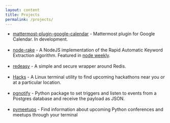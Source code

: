 ```yaml
---
layout: content
title: Projects
permalink: /projects/
---
```


- [mattermost-plugin-google-calendar](https://github.com/waseem18/mattermost-plugin-google-calendar) - Mattermost plugin for Google Calendar. In development.
<br><br>
- [node-rake](https://github.com/waseem18/node-rake) - A NodeJS implementation of the Rapid Automatic Keyword Extraction algorithm. Featured in [node weekly](https://nodeweekly.com/issues/170).
<br><br>
- [redeasy](#) - A simple and secure wrapper around Redis.
<br><br>
- [Hacks](https://github.com/waseem18/hacks) - A Linux terminal utility to find upcoming hackathons near you or at a particular location.
<br><br>
- [pgnotify](https://github.com/waseem18/pgnotify) - Python package to set triggers and listen to events from a Postgres database and receive the payload as JSON.
<br><br>
- [pymeetups](https://github.com/waseem18/pymeetups) - Find information about upcoming Python conferences and meetups through your terminal
